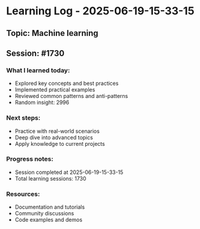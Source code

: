 # Learning Log - 2025-06-19-15-33-15

## Topic: Machine learning
## Session: #1730

### What I learned today:
- Explored key concepts and best practices
- Implemented practical examples  
- Reviewed common patterns and anti-patterns
- Random insight: 2996

### Next steps:
- Practice with real-world scenarios
- Deep dive into advanced topics
- Apply knowledge to current projects

### Progress notes:
- Session completed at 2025-06-19-15-33-15
- Total learning sessions: 1730

### Resources:
- Documentation and tutorials
- Community discussions
- Code examples and demos
